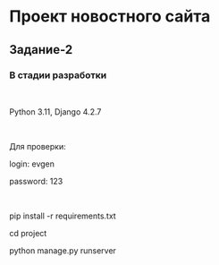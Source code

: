 <h1>Проект новостного сайта</h1>
<h2>Задание-2</h2>
<h3>В стадии разработки</h3>
<br>
<p>Python 3.11, Django 4.2.7</p>
<br>
<p>Для проверки:</p>
<p>login: evgen</p>
<p>password: 123</p>
<br>
<p>pip install -r requirements.txt<p>
<p>cd project</p>
<p>python manage.py runserver</p>

